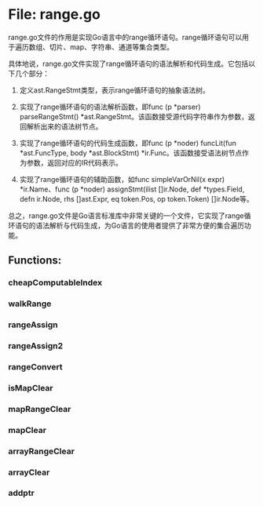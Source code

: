 # File: range.go

range.go文件的作用是实现Go语言中的range循环语句。range循环语句可以用于遍历数组、切片、map、字符串、通道等集合类型。

具体地说，range.go文件实现了range循环语句的语法解析和代码生成。它包括以下几个部分：

1. 定义ast.RangeStmt类型，表示range循环语句的抽象语法树。

2. 实现了range循环语句的语法解析函数，即func (p *parser) parseRangeStmt() *ast.RangeStmt。该函数接受源代码字符串作为参数，返回解析出来的语法树节点。

3. 实现了range循环语句的代码生成函数，即func (p *noder) funcLit(fun *ast.FuncType, body *ast.BlockStmt) *ir.Func。该函数接受语法树节点作为参数，返回对应的IR代码表示。

4. 实现了range循环语句的辅助函数，如func simpleVarOrNil(x expr) *ir.Name、func (p *noder) assignStmt(ilist []ir.Node, def *types.Field, defn ir.Node, rhs []ast.Expr, eq token.Pos, op token.Token) []ir.Node等。

总之，range.go文件是Go语言标准库中非常关键的一个文件，它实现了range循环语句的语法解析与代码生成，为Go语言的使用者提供了非常方便的集合遍历功能。

## Functions:

### cheapComputableIndex





### walkRange





### rangeAssign





### rangeAssign2





### rangeConvert





### isMapClear





### mapRangeClear





### mapClear





### arrayRangeClear





### arrayClear





### addptr






